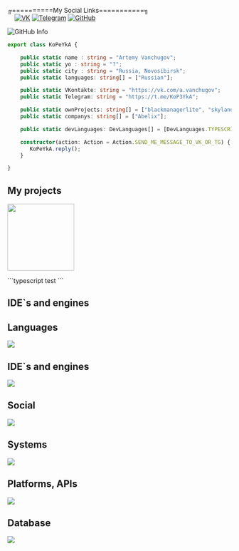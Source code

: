 ╔==========My Social Links===========╗
<br>
&nbsp;&nbsp;&nbsp;&nbsp;[![VK](https://img.shields.io/badge/-VK-0077FF?style=for-the-badge&logo=vk&logoColor=white)](https://vk.com/a.vanchugov)
[![Telegram](https://img.shields.io/badge/-Telegram-2CA5E0?style=for-the-badge&logo=telegram&logoColor=white)](https://t.me/KoP3YkA)
[![GitHub](https://img.shields.io/badge/-GitHub-181717?style=for-the-badge&logo=github)](https://github.com/KoP3YkA)

![GitHub Info](https://github-readme-stats.vercel.app/api?username=KoPeYkA&show_icons=true&theme=codeSTACKr)

```typescript
export class KoPeYkA {

    public static name : string = "Artemy Vanchugov";
    public static yo : string = "?";
    public static city : string = "Russia, Novosibirsk";
    public static languages: string[] = ["Russian"];

    public static VKontakte: string = "https://vk.com/a.vanchugov";
    public static Telegram: string = "https://t.me/KoP3YkA";

    public static ownProjects: string[] = ["blackmanagerlite", "skyland"];
    public static companys: string[] = ["Abelix"];

    public static devLanguages: DevLanguages[] = [DevLanguages.TYPESCRIPT, DevLanguages.JAVA, DevLanguages.JAVASCRIPT, DevLanguages.PYTHON];

    constructor(action: Action = Action.SEND_ME_MESSAGE_TO_VK_OR_TG) {
       KoPeYkA.reply();
    }

}
```
<p align="center"><h2>My projects</h2></p>

<p align="left">
  <a href="https://vk.com/blackmanagerlite">
    <img src="https://i.imgur.com/qXkdOOa.png" width="150px" />
  </a>
</p>
```typescript
test
```

<p align="center"><h2>IDE`s and engines</h2></p>


<p align="center"><h2>Languages</h2></p>

<p align="left">
  <a href="https://skillicons.dev">
    <img src="https://skillicons.dev/icons?i=ts,js,java,py,nodejs" />
  </a>
</p>
<p align="center"><h2>IDE`s and engines</h2></p>

<p align="left">
  <a href="https://skillicons.dev">
    <img src="https://skillicons.dev/icons?i=webstorm,pycharm,idea,unreal" />
  </a>
</p>
<p align="center"><h2>Social</h2></p>

<p align="left">
  <a href="https://skillicons.dev">
    <img src="https://skillicons.dev/icons?i=discord,git,github,gitlab,stackoverflow" />
  </a>
</p>
<p align="center"><h2>Systems</h2></p>

<p align="left">
  <a href="https://skillicons.dev">
    <img src="https://skillicons.dev/icons?i=linux,windows" />
  </a>
</p>
<p align="center"><h2>Platforms, APIs</h2></p>

<p align="left">
  <a href="https://skillicons.dev">
    <img src="https://skillicons.dev/icons?i=discord,discordjs" />
  </a>
</p>
<p align="center"><h2>Database</h2></p>

<p align="left">
  <a href="https://skillicons.dev">
    <img src="https://skillicons.dev/icons?i=mysql,sqlite" />
  </a>
</p>


